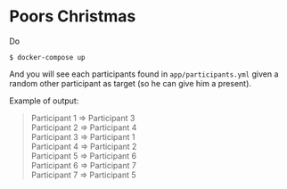 # Poors Christmas

Do

```
$ docker-compose up
```

And you will see each participants found in `app/participants.yml` given a random other participant as target (so he can give him a present).

Example of output:

> Participant 1 => Participant 3  
Participant 2 => Participant 4  
Participant 3 => Participant 1  
Participant 4 => Participant 2  
Participant 5 => Participant 6  
Participant 6 => Participant 7  
Participant 7 => Participant 5
